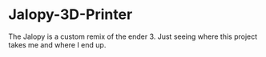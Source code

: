 # Jalopy-3D-Printer
The Jalopy is a custom remix of the ender 3. Just seeing where this project takes me and where I end up.
